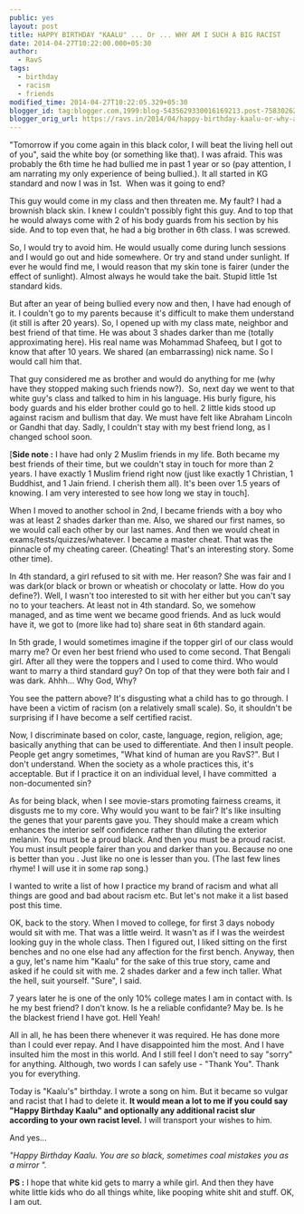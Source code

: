 ```yaml
---
public: yes
layout: post
title: HAPPY BIRTHDAY "KAALU" ... Or ... WHY AM I SUCH A BIG RACIST
date: 2014-04-27T10:22:00.000+05:30
author:
  - RavS
tags:
  - birthday
  - racism
  - friends
modified_time: 2014-04-27T10:22:05.329+05:30
blogger_id: tag:blogger.com,1999:blog-5435629330016169213.post-7583026265449000129
blogger_orig_url: https://ravs.in/2014/04/happy-birthday-kaalu-or-why-am-i-such.html
---
```


"Tomorrow if you come again in this black color, I will beat the living hell out of you", said the white boy (or something like that). I was afraid. This was probably the 6th time he had bullied me in past 1 year or so (pay attention, I am narrating my only experience of being bullied.). It all started in KG standard and now I was in 1st.  When was it going to end?

This guy would come in my class and then threaten me. My fault? I had a brownish black skin. I knew I couldn't possibly fight this guy. And to top that he would always come with 2 of his body guards from his section by his side. And to top even that, he had a big brother in 6th class. I was screwed. 

So, I would try to avoid him. He would usually come during lunch sessions and I would go out and hide somewhere. Or try and stand under sunlight. If ever he would find me, I would reason that my skin tone is fairer (under the effect of sunlight). Almost always he would take the bait. Stupid little 1st standard kids.

But after an year of being bullied every now and then, I have had enough of it. I couldn't go to my parents because it's difficult to make them understand (it still is after 20 years). So, I opened up with my class mate, neighbor and best friend of that time. He was about 3 shades darker than me (totally approximating here). His real name was Mohammad Shafeeq, but I got to know that after 10 years. We shared (an embarrassing) nick name. So I would call him that.

That guy considered me as brother and would do anything for me (why have they stopped making such friends now?).  So, next day we went to that white guy's class and talked to him in his language. His burly figure, his body guards and his elder brother could go to hell. 2 little kids stood up against racism and bullism that day. We must have felt like Abraham Lincoln or Gandhi that day. Sadly, I couldn't stay with my best friend long, as I changed school soon. 

\[**Side note :** I have had only 2 Muslim friends in my life. Both became my best friends of their time, but we couldn't stay in touch for more than 2 years. I have exactly 1 Muslim friend right now (just like exactly 1 Christian, 1 Buddhist, and 1 Jain friend. I cherish them all). It's been over 1.5 years of knowing. I am very interested to see how long we stay in touch\].

When I moved to another school in 2nd, I became friends with a boy who was at least 2 shades darker than me. Also, we shared our first names, so we would call each other by our last names. And then we would cheat in exams/tests/quizzes/whatever. I became a master cheat. That was the pinnacle of my cheating career. (Cheating! That's an interesting story. Some other time).

In 4th standard, a girl refused to sit with me. Her reason? She was fair and I was dark(or black or brown or wheatish or chocolaty or latte. How do you define?). Well, I wasn't too interested to sit with her either but you can't say no to your teachers. At least not in 4th standard. So, we somehow managed, and as time went we became good friends. And as luck would have it, we got to (more like had to) share seat in 6th standard again. 

In 5th grade, I would sometimes imagine if the topper girl of our class would marry me? Or even her best friend who used to come second. That Bengali girl. After all they were the toppers and I used to come third. Who would want to marry a third standard guy? On top of that they were both fair and I was dark. Ahhh... Why God, Why?

You see the pattern above? It's disgusting what a child has to go through. I have been a victim of racism (on a relatively small scale). So, it shouldn't be surprising if I have become a self certified racist. 

Now, I discriminate based on color, caste, language, region, religion, age; basically anything that can be used to differentiate. And then I insult people. People get angry sometimes, "What kind of human are you RavS?". But I don't understand. When the society as a whole practices this, it's acceptable. But if I practice it on an individual level, I have committed  a non-documented sin?

As for being black, when I see movie-stars promoting fairness creams, it disgusts me to my core. Why would you want to be fair? It's like insulting the genes that your parents gave you. They should make a cream which enhances the interior self confidence rather than diluting the exterior melanin. You must be a proud black. And then you must be a proud racist. You must insult people fairer than you and darker than you. Because no one is better than you . Just like no one is lesser than you. (The last few lines rhyme! I will use it in some rap song.)

I wanted to write a list of how I practice my brand of racism and what all things are good and bad about racism etc. But let's not make it a list based post this time. 

OK, back to the story. When I moved to college, for first 3 days nobody would sit with me. That was a little weird. It wasn't as if I was the weirdest looking guy in the whole class. Then I figured out, I liked sitting on the first benches and no one else had any affection for the first bench. Anyway, then a guy, let's name him "Kaalu" for the sake of this true story, came and asked if he could sit with me. 2 shades darker and a few inch taller. What the hell, suit yourself. "Sure", I said. 

7 years later he is one of the only 10% college mates I am in contact with. Is he my best friend? I don't know. Is he a reliable confidante? May be. Is he the blackest friend I have got. Hell Yeah!

All in all, he has been there whenever it was required. He has done more than I could ever repay. And I have disappointed him the most. And I have insulted him the most in this world. And I still feel I don't need to say "sorry" for anything. Although, two words I can safely use - "Thank You". Thank you for everything.

Today is "Kaalu's" birthday. I wrote a song on him. But it became so vulgar and racist that I had to delete it. **It would mean a lot to me if you could say "Happy Birthday Kaalu" and optionally any additional racist slur according to your own racist level.** I will transport your wishes to him. 

And yes...

_"Happy Birthday Kaalu. You are so black, sometimes coal mistakes you as a mirror "._



**PS :** I hope that white kid gets to marry a while girl. And then they have white little kids who do all things white, like pooping white shit and stuff. OK, I am out.
